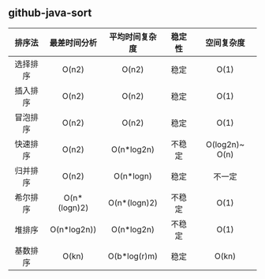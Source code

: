 ## github-java-sort 

|   排序法 | 最差时间分析 | 平均时间复杂度 | 稳定性 | 空间复杂度 |
| :-----:   | :-----:   |  :-----: |  :-----:   | :-----:   |
| 选择排序 | O(n2) | O(n2) | 稳定 | O(1) |
| 插入排序 | O(n2) | O(n2) | 稳定 |  O(1)   |
| 冒泡排序 | O(n2) | O(n2) | 稳定 |   O(1)  |
| 快速排序 | O(n2) | O(n*log2n) | 不稳定 |   O(log2n)~ O(n)  |
| 归并排序 | O(n2) | O(n*logn) | 稳定 |   不一定  |
| 希尔排序 | O(n*(logn)2) | O(n*(logn)2) | 不稳定 |   O(1)  |
| 堆排序 | O(n*log2n)) | O(n*log2n) | 不稳定 |   O(1)  |
| 基数排序 | O(kn) | O(b*log(r)m) | 稳定 |   O(kn)  |